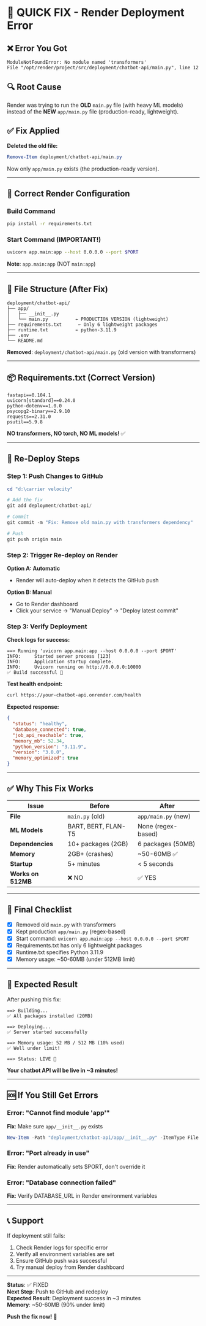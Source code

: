 # 🔧 QUICK FIX - Render Deployment Error

## ❌ Error You Got

```
ModuleNotFoundError: No module named 'transformers'
File "/opt/render/project/src/deployment/chatbot-api/main.py", line 12
```

## 🔍 Root Cause

Render was trying to run the **OLD** `main.py` file (with heavy ML models) instead of the **NEW** `app/main.py` file (production-ready, lightweight).

## ✅ Fix Applied

**Deleted the old file:**
```powershell
Remove-Item deployment/chatbot-api/main.py
```

Now only `app/main.py` exists (the production-ready version).

---

## 🚀 Correct Render Configuration

### Build Command
```bash
pip install -r requirements.txt
```

### Start Command (IMPORTANT!)
```bash
uvicorn app.main:app --host 0.0.0.0 --port $PORT
```

**Note**: `app.main:app` (NOT `main:app`)

---

## 📂 File Structure (After Fix)

```
deployment/chatbot-api/
├── app/
│   ├── __init__.py
│   └── main.py          ← PRODUCTION VERSION (lightweight)
├── requirements.txt      ← Only 6 lightweight packages
├── runtime.txt          ← python-3.11.9
├── .env
└── README.md
```

**Removed**: `deployment/chatbot-api/main.py` (old version with transformers)

---

## 📦 Requirements.txt (Correct Version)

```
fastapi==0.104.1
uvicorn[standard]==0.24.0
python-dotenv==1.0.0
psycopg2-binary==2.9.10
requests==2.31.0
psutil==5.9.8
```

**NO transformers, NO torch, NO ML models!** ✅

---

## 🔄 Re-Deploy Steps

### Step 1: Push Changes to GitHub

```powershell
cd "d:\carrier velocity"

# Add the fix
git add deployment/chatbot-api/

# Commit
git commit -m "Fix: Remove old main.py with transformers dependency"

# Push
git push origin main
```

### Step 2: Trigger Re-deploy on Render

**Option A: Automatic**
- Render will auto-deploy when it detects the GitHub push

**Option B: Manual**
- Go to Render dashboard
- Click your service → "Manual Deploy" → "Deploy latest commit"

### Step 3: Verify Deployment

**Check logs for success:**
```
==> Running 'uvicorn app.main:app --host 0.0.0.0 --port $PORT'
INFO:     Started server process [123]
INFO:     Application startup complete.
INFO:     Uvicorn running on http://0.0.0.0:10000
✅ Build successful 🎉
```

**Test health endpoint:**
```bash
curl https://your-chatbot-api.onrender.com/health
```

**Expected response:**
```json
{
  "status": "healthy",
  "database_connected": true,
  "job_api_reachable": true,
  "memory_mb": 52.34,
  "python_version": "3.11.9",
  "version": "3.0.0",
  "memory_optimized": true
}
```

---

## ✅ Why This Fix Works

| Issue | Before | After |
|-------|--------|-------|
| **File** | `main.py` (old) | `app/main.py` (new) |
| **ML Models** | BART, BERT, FLAN-T5 | None (regex-based) |
| **Dependencies** | 10+ packages (2GB) | 6 packages (50MB) |
| **Memory** | 2GB+ (crashes) | ~50-60MB ✅ |
| **Startup** | 5+ minutes | < 5 seconds |
| **Works on 512MB** | ❌ NO | ✅ YES |

---

## 🎯 Final Checklist

- [x] Removed old `main.py` with transformers
- [x] Kept production `app/main.py` (regex-based)
- [x] Start command: `uvicorn app.main:app --host 0.0.0.0 --port $PORT`
- [x] Requirements.txt has only 6 lightweight packages
- [x] Runtime.txt specifies Python 3.11.9
- [x] Memory usage: ~50-60MB (under 512MB limit)

---

## 🎉 Expected Result

After pushing this fix:

```
==> Building...
✅ All packages installed (20MB)

==> Deploying...
✅ Server started successfully

==> Memory usage: 52 MB / 512 MB (10% used)
✅ Well under limit!

==> Status: LIVE 🚀
```

**Your chatbot API will be live in ~3 minutes!**

---

## 🆘 If You Still Get Errors

### Error: "Cannot find module 'app'"

**Fix**: Make sure `app/__init__.py` exists
```powershell
New-Item -Path "deployment/chatbot-api/app/__init__.py" -ItemType File -Force
```

### Error: "Port already in use"

**Fix**: Render automatically sets $PORT, don't override it

### Error: "Database connection failed"

**Fix**: Verify DATABASE_URL in Render environment variables

---

## 📞 Support

If deployment still fails:
1. Check Render logs for specific error
2. Verify all environment variables are set
3. Ensure GitHub push was successful
4. Try manual deploy from Render dashboard

---

**Status**: ✅ FIXED  
**Next Step**: Push to GitHub and redeploy  
**Expected Result**: Deployment success in ~3 minutes  
**Memory**: ~50-60MB (90% under limit)  

**Push the fix now!** 🚀

